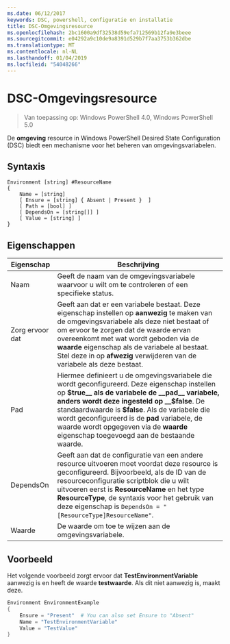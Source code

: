 ```yaml
---
ms.date: 06/12/2017
keywords: DSC, powershell, configuratie en installatie
title: DSC-Omgevingsresource
ms.openlocfilehash: 2bc1600a9df32538d59efa712569b12fa9e3beee
ms.sourcegitcommit: e04292a9c10de9a8391d529b7f7aa3753b362dbe
ms.translationtype: MT
ms.contentlocale: nl-NL
ms.lasthandoff: 01/04/2019
ms.locfileid: "54048266"
---
```

# <a name="dsc-environment-resource"></a>DSC-Omgevingsresource

> Van toepassing op: Windows PowerShell 4.0, Windows PowerShell 5.0

De __omgeving__ resource in Windows PowerShell Desired State Configuration (DSC) biedt een mechanisme voor het beheren van omgevingsvariabelen.

## <a name="syntax"></a>Syntaxis
``` mof
Environment [string] #ResourceName
{
    Name = [string]
    [ Ensure = [string] { Absent | Present }  ]
    [ Path = [bool] ]
    [ DependsOn = [string[]] ]
    [ Value = [string] ]
}
```

## <a name="properties"></a>Eigenschappen

|  Eigenschap  |  Beschrijving   |
|---|---|
| Naam| Geeft de naam van de omgevingsvariabele waarvoor u wilt om te controleren of een specifieke status.|
| Zorg ervoor dat| Geeft aan dat er een variabele bestaat. Deze eigenschap instellen op __aanwezig__ te maken van de omgevingsvariabele als deze niet bestaat of om ervoor te zorgen dat de waarde ervan overeenkomt met wat wordt geboden via de __waarde__ eigenschap als de variabele al bestaat. Stel deze in op __afwezig__ verwijderen van de variabele als deze bestaat.|
| Pad| Hiermee definieert u de omgevingsvariabele die wordt geconfigureerd. Deze eigenschap instellen op __$true__ als de variabele de __pad__ variabele, anders wordt deze ingesteld op __$false__. De standaardwaarde is __$false__. Als de variabele die wordt geconfigureerd is de __pad__ variabele, de waarde wordt opgegeven via de __waarde__ eigenschap toegevoegd aan de bestaande waarde.|
| DependsOn | Geeft aan dat de configuratie van een andere resource uitvoeren moet voordat deze resource is geconfigureerd. Bijvoorbeeld, als de ID van de resourceconfiguratie scriptblok die u wilt uitvoeren eerst is __ResourceName__ en het type __ResourceType__, de syntaxis voor het gebruik van deze eigenschap is `DependsOn = "[ResourceType]ResourceName"`.|
| Waarde| De waarde om toe te wijzen aan de omgevingsvariabele.|

## <a name="example"></a>Voorbeeld

Het volgende voorbeeld zorgt ervoor dat __TestEnvironmentVariable__ aanwezig is en heeft de waarde __testwaarde__. Als dit niet aanwezig is, maakt deze.

```powershell
Environment EnvironmentExample
{
    Ensure = "Present"  # You can also set Ensure to "Absent"
    Name = "TestEnvironmentVariable"
    Value = "TestValue"
}
```